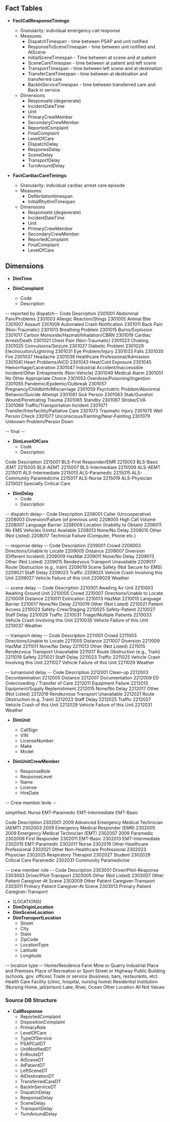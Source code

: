 

## Fact Tables

* **FactCallResponseTimings**:
	* Granularity: individual emergency call response
	* Measures:
		* DispatchTimespan - time between PSAP and unit notified
		* ResponseToSceneTimespan - time between unit notified and AtScene
		* InitialSceneTimespan - Time between at scene and at patient
		* SceneCareTimespan - time between at patient and left scene
		* TransportTimespan - time between left scene and at destination
		* TransferCareTimespan - time between at destination and transferred care
		* BackInServiceTimespan - time between transferred care and Back in service
	* Dimensions
		* ResponseId (degenerate)
		* IncidentDateTime
		* Unit
		* PrimaryCrewMember
		* SecondaryCrewMember
		* ReportedComplaint
		* FinalComplaint
		* LevelOfCare
		* DispatchDelay
		* ResponesDelay
		* SceneDelay
		* TransportDelay
		* TurnAroundDelay


* **FactCardiacCareTimings**:
	* Granularity: individual cardiac arrest care episode
	* Measures:
		* Defibrilationtimespan
		* InitialRhythmTimespan
	* Dimensions
		* ResponseId (degenerate)
		* IncidentDateTime
		* Unit
		* PrimaryCrewMember
		* SecondaryCrewMember
		* ReportedComplaint
		* FinalComplaint
		* LevelOfCare
		


## Dimensions

* **DimTime**

* **DimComplaint**
	* Code
	* Description

-- reported by dispatch--
Code Description
2301001 Abdominal Pain/Problems
2301003 Allergic Reaction/Stings
2301005 Animal Bite
2301007 Assault
2301009 Automated Crash Notification
2301011 Back Pain (Non-Traumatic)
2301013 Breathing Problem
2301015 Burns/Explosion
2301017 Carbon Monoxide/Hazmat/Inhalation/CBRN
2301019 Cardiac Arrest/Death
2301021 Chest Pain (Non-Traumatic)
2301023 Choking
2301025 Convulsions/Seizure
2301027 Diabetic Problem
2301029 Electrocution/Lightning
2301031 Eye Problem/Injury
2301033 Falls
2301035 Fire
2301037 Headache
2301039 Healthcare Professional/Admission
2301041 Heart Problems/AICD
2301043 Heat/Cold Exposure
2301045 Hemorrhage/Laceration
2301047 Industrial Accident/Inaccessible Incident/Other Entrapments (Non-Vehicle)
2301049 Medical Alarm
2301051 No Other Appropriate Choice
2301053 Overdose/Poisoning/Ingestion
2301055 Pandemic/Epidemic/Outbreak
2301057 Pregnancy/Childbirth/Miscarriage
2301059 Psychiatric Problem/Abnormal Behavior/Suicide Attempt
2301061 Sick Person
2301063 Stab/Gunshot Wound/Penetrating Trauma
2301065 Standby
2301067 Stroke/CVA
2301069 Traffic/Transportation Incident
2301071 Transfer/Interfacility/Palliative Care
2301073 Traumatic Injury
2301075 Well Person Check
2301077 Unconscious/Fainting/Near-Fainting
2301079 Unknown Problem/Person Down


-- final --




* **DimLevelOfCare**
	* Code
	* Description

Code Description
2215001 BLS-First Responder/EMR
2215003 BLS-Basic /EMT
2215005 BLS-AEMT
2215007 BLS-Intermediate
2215009 ALS-AEMT
2215011 ALS-Intermediate
2215013 ALS-Paramedic
2215015 ALS-Community Paramedicine
2215017 ALS-Nurse
2215019 ALS-Physician
2215021 Specialty Critical Care

* **DimDelay**
	* Code
	* Description


-- dispatch delay--
Code Description
2208001 Caller (Uncooperative)
2208003 Diversion/Failure (of previous unit)
2208005 High Call Volume
2208007 Language Barrier
2208009 Location (Inability to Obtain)
2208011 No EMS Vehicles (Units) Available
2208013 None/No Delay
2208015 Other (Not Listed)
2208017 Technical Failure (Computer, Phone etc.)

-- response delay --
Code Description
2209001 Crowd
2209003 Directions/Unable to Locate
2209005 Distance
2209007 Diversion (Different Incident)
2209009 HazMat
2209011 None/No Delay
2209013 Other (Not Listed)
2209015 Rendezvous Transport Unavailable
2209017 Route Obstruction (e.g., train)
2209019 Scene Safety (Not Secure for EMS)
2209021 Staff Delay
2209023 Traffic
2209025 Vehicle Crash Involving this Unit
2209027 Vehicle Failure of this Unit
2209029 Weather

-- scene delay --
Code Description
2210001 Awaiting Air Unit
2210003 Awaiting Ground Unit
2210005 Crowd
2210007 Directions/Unable to Locate
2210009 Distance
2210011 Extrication
2210013 HazMat
2210015 Language Barrier
2210017 None/No Delay
2210019 Other (Not Listed)
2210021 Patient Access
2210023 Safety-Crew/Staging
2210025 Safety-Patient
2210027 Staff Delay
2210029 Traffic
2210031 Triage/Multiple Patients
2210033 Vehicle Crash Involving this Unit
2210035 Vehicle Failure of this Unit
2210037 Weather


-- transport delay -- 
Code Description
2211001 Crowd
2211003 Directions/Unable to Locate
2211005 Distance
2211007 Diversion
2211009 HazMat
2211011 None/No Delay
2211013 Other (Not Listed)
2211015 Rendezvous Transport Unavailable
2211017 Route Obstruction (e.g., Train)
2211019 Safety
2211021 Staff Delay
2211023 Traffic
2211025 Vehicle Crash Involving this Unit
2211027 Vehicle Failure of this Unit
2211029 Weather

-- turnaround delay --
Code Description
2212001 Clean-up
2212003 Decontamination
2212005 Distance
2212007 Documentation
2212009 ED Overcrowding / Transfer of Care
2212011 Equipment Failure
2212013 Equipment/Supply Replenishment
2212015 None/No Delay
2212017 Other (Not Listed)
2212019 Rendezvous Transport Unavailable
2212021 Route Obstruction (e.g. Train)
2212023 Staff Delay
2212025 Traffic
2212027 Vehicle Crash of this Unit
2212029 Vehicle Failure of this Unit
2212031 Weather



* **DimUnit**
	* CallSign
	* VIN
	* LicenseNumber
	* Make
	* Model
	
* **DimUnitCrewMember**
	* ResponseRole
	* ResponseLevel
	* Name
	* License
	* HireDate

-- Crew member levle --

simplified:
Nurse
EMT-Paramedic
EMT-Intermediate
EMT-Basic

Code Description
2302001 2009 Advanced Emergency Medical Technician (AEMT)
2302003 2009 Emergency Medical Responder (EMR)
2302005 2009 Emergency Medical Technician (EMT)
2302007 2009 Paramedic
2302009 First Responder
2302011 EMT-Basic
2302013 EMT-Intermediate
2302015 EMT-Paramedic
2302017 Nurse
2302019 Other Healthcare Professional
2302021 Other Non-Healthcare Professional
2302023 Physician
2302025 Respiratory Therapist
2302027 Student
2302029 Critical Care Paramedic
2302031 Community Paramedicine


-- crew member role --
Code Description
2303001 Driver/Pilot-Response
2303003 Driver/Pilot-Transport
2303005 Other (Not Listed)
2303007 Other Patient Caregiver-At Scene
2303009 Other Patient Caregiver-Transport
2303011 Primary Patient Caregiver-At Scene
2303013 Primary Patient Caregiver-Transport




* (LOCATIONS)
* **DimOriginLocation**
* **DimSceneLocation**
* **DimTransportLocation**
	* Street
	* City
	* State
	* ZipCode
	* LocationType
	* Latitude
	* Longitude


-- location type --
Home/Residence
Farm
Mine or Quarry
Industrial Place and Premises
Place of Recreation or Sport
Street or Highway
Public Building (schools, gov. offices)
Trade or service (business, bars, restaurants, etc)
Health Care Facility (clinic, hospital, nursing home)
Residential Institution (Nursing Home, jail/prison)
Lake, River, Ocean
Other Location
All Not Values




### Source DB Structure


* **CallResponse**
	* ReportedComplaint
	* DispositionComplaint
	* PrimaryRole
	* LevelOfCare
	* TypeOfService
	* PSAPCallDT
	* UnitNotifiedDT
	* EnRouteDT
	* AtSceneDT
	* AtPatientDT
	* LeftSceneDT
	* AtDestinationDT
	* TransferredCareDT
	* BackInServiceDT
	* DispatchDelay
	* ResponseDelay
	* SceneDelay
	* TransportDelay
	* TurnAroundDelay
